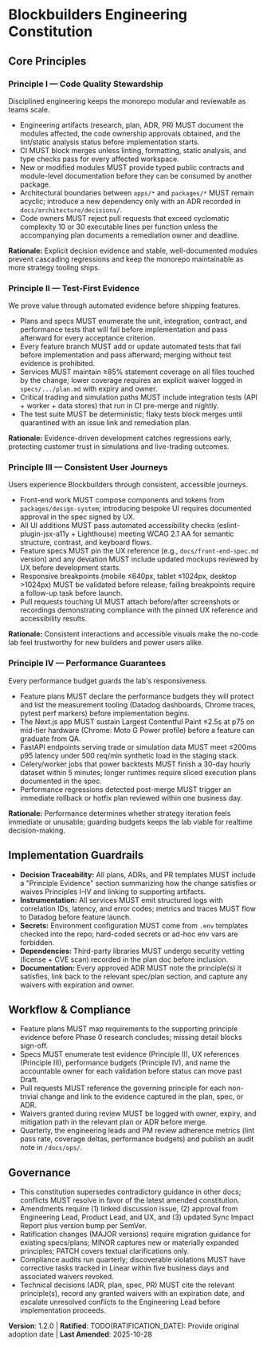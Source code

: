 <!--
Sync Impact Report
Version: 1.1.0 → 1.2.0
Modified Principles:
- Principle I — Code Quality Stewardship (decision evidence made explicit)
- Principle II — Test-First Evidence (planning and waiver governance clarified)
- Principle III — Consistent User Journeys (evidence and validation tightened)
- Principle IV — Performance Guarantees (measurement governance clarified)
Added Sections:
- None
Removed Sections:
- None
Templates:
- .specify/templates/plan-template.md ✅ aligned (Principle Evidence heading added)
- .specify/templates/spec-template.md ✅ aligned (owner prompts added)
- .specify/templates/tasks-template.md ✅ aligned (no change required)
- README.md ✅ version reference updated
- .specify/templates/commands/ ⚠ pending (directory absent; add guidance when commands exist)
Follow-up TODOs:
- TODO(RATIFICATION_DATE): Provide original adoption date
-->

# Blockbuilders Engineering Constitution

## Core Principles

### Principle I — Code Quality Stewardship

Disciplined engineering keeps the monorepo modular and reviewable as teams scale.

- Engineering artifacts (research, plan, ADR, PR) MUST document the modules affected, the code ownership approvals obtained, and the lint/static analysis status before implementation starts.
- CI MUST block merges unless linting, formatting, static analysis, and type checks pass for every affected workspace.
- New or modified modules MUST provide typed public contracts and module-level documentation before they can be consumed by another package.
- Architectural boundaries between `apps/*` and `packages/*` MUST remain acyclic; introduce a new dependency only with an ADR recorded in `docs/architecture/decisions/`.
- Code owners MUST reject pull requests that exceed cyclomatic complexity 10 or 30 executable lines per function unless the accompanying plan documents a remediation owner and deadline.

**Rationale:** Explicit decision evidence and stable, well-documented modules prevent cascading regressions and keep the monorepo maintainable as more strategy tooling ships.

### Principle II — Test-First Evidence

We prove value through automated evidence before shipping features.

- Plans and specs MUST enumerate the unit, integration, contract, and performance tests that will fail before implementation and pass afterward for every acceptance criterion.
- Every feature branch MUST add or update automated tests that fail before implementation and pass afterward; merging without test evidence is prohibited.
- Services MUST maintain ≥85% statement coverage on all files touched by the change; lower coverage requires an explicit waiver logged in `specs/.../plan.md` with expiry and owner.
- Critical trading and simulation paths MUST include integration tests (API + worker + data stores) that run in CI pre-merge and nightly.
- The test suite MUST be deterministic; flaky tests block merges until quarantined with an issue link and remediation plan.

**Rationale:** Evidence-driven development catches regressions early, protecting customer trust in simulations and live-trading outcomes.

### Principle III — Consistent User Journeys

Users experience Blockbuilders through consistent, accessible journeys.

- Front-end work MUST compose components and tokens from `packages/design-system`; introducing bespoke UI requires documented approval in the spec signed by UX.
- All UI additions MUST pass automated accessibility checks (eslint-plugin-jsx-a11y + Lighthouse) meeting WCAG 2.1 AA for semantic structure, contrast, and keyboard flows.
- Feature specs MUST pin the UX reference (e.g., `docs/front-end-spec.md` version) and any deviation MUST include updated mockups reviewed by UX before development starts.
- Responsive breakpoints (mobile ≤640px, tablet ≤1024px, desktop >1024px) MUST be validated before release; failing breakpoints require a follow-up task before launch.
- Pull requests touching UI MUST attach before/after screenshots or recordings demonstrating compliance with the pinned UX reference and accessibility results.

**Rationale:** Consistent interactions and accessible visuals make the no-code lab feel trustworthy for new builders and power users alike.

### Principle IV — Performance Guarantees

Every performance budget guards the lab's responsiveness.

- Feature plans MUST declare the performance budgets they will protect and list the measurement tooling (Datadog dashboards, Chrome traces, pytest perf markers) before implementation begins.
- The Next.js app MUST sustain Largest Contentful Paint ≤2.5s at p75 on mid-tier hardware (Chrome: Moto G Power profile) before a feature can graduate from QA.
- FastAPI endpoints serving trade or simulation data MUST meet ≤200ms p95 latency under 500 req/min synthetic load in the staging stack.
- Celery/worker jobs that power backtests MUST finish a 30-day hourly dataset within 5 minutes; longer runtimes require sliced execution plans documented in the spec.
- Performance regressions detected post-merge MUST trigger an immediate rollback or hotfix plan reviewed within one business day.

**Rationale:** Performance determines whether strategy iteration feels immediate or unusable; guarding budgets keeps the lab viable for realtime decision-making.

## Implementation Guardrails

- **Decision Traceability:** All plans, ADRs, and PR templates MUST include a "Principle Evidence" section summarizing how the change satisfies or waives Principles I–IV and linking to supporting artifacts.
- **Instrumentation:** All services MUST emit structured logs with correlation IDs, latency, and error codes; metrics and traces MUST flow to Datadog before feature launch.
- **Secrets:** Environment configuration MUST come from `.env` templates checked into the repo; hard-coded secrets or ad-hoc env vars are forbidden.
- **Dependencies:** Third-party libraries MUST undergo security vetting (license + CVE scan) recorded in the plan doc before inclusion.
- **Documentation:** Every approved ADR MUST note the principle(s) it satisfies, link back to the relevant spec/plan section, and capture any waivers with expiration and owner.

## Workflow & Compliance

- Feature plans MUST map requirements to the supporting principle evidence before Phase 0 research concludes; missing detail blocks sign-off.
- Specs MUST enumerate test evidence (Principle II), UX references (Principle III), performance budgets (Principle IV), and name the accountable owner for each validation before status can move past Draft.
- Pull requests MUST reference the governing principle for each non-trivial change and link to the evidence captured in the plan, spec, or ADR.
- Waivers granted during review MUST be logged with owner, expiry, and mitigation path in the relevant plan or ADR before merge.
- Quarterly, the engineering leads and PM review adherence metrics (lint pass rate, coverage deltas, performance budgets) and publish an audit note in `/docs/ops/`.

## Governance

- This constitution supersedes contradictory guidance in other docs; conflicts MUST resolve in favor of the latest amended constitution.
- Amendments require (1) linked discussion issue, (2) approval from Engineering Lead, Product Lead, and UX, and (3) updated Sync Impact Report plus version bump per SemVer.
- Ratification changes (MAJOR versions) require migration guidance for existing specs/plans; MINOR captures new or materially expanded principles; PATCH covers textual clarifications only.
- Compliance audits run quarterly; discoverable violations MUST have corrective tasks tracked in Linear within five business days and associated waivers revoked.
- Technical decisions (ADR, plan, spec, PR) MUST cite the relevant principle(s), record any granted waivers with an expiration date, and escalate unresolved conflicts to the Engineering Lead before implementation proceeds.

**Version**: 1.2.0 | **Ratified**: TODO(RATIFICATION_DATE): Provide original adoption date | **Last Amended**: 2025-10-28
